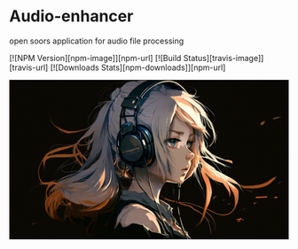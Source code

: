 # Audio-enhancer
open soors application for audio file processing  

[![NPM Version][npm-image]][npm-url]
[![Build Status][travis-image]][travis-url]
[![Downloads Stats][npm-downloads]][npm-url]

![](appheader.png)
